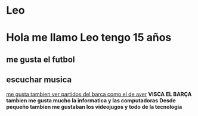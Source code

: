 # Leo
# Hola me llamo Leo tengo 15 años 
## me gusta el futbol 
## escuchar musica 
[me gusta tambien ver partidos del barca como el de ayer](https://docs.google.com/document/d/1KjSvgJjtLdAAU7RzHpL-JFa6gfGa4O33fojL3mEKN3E/edit?usp=sharing)
**VISCA EL BARÇA**
**tambien me gusta mucho la informatica y las computadoras**
**Desde pequeño tambien me gustaban los videojugos y todo de la tecnologia**

